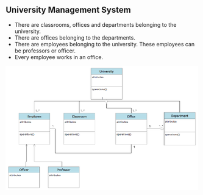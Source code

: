 ## University Management System 

- There are classrooms, offices and departments belonging to the university.
- There are offices belonging to the departments.
- There are employees belonging to the university. These employees can be professors or officer.
- Every employee works in an office.

![University Management System UML Class Diagram](UniversityManagementSystem_UMLDiagram.jpg)
